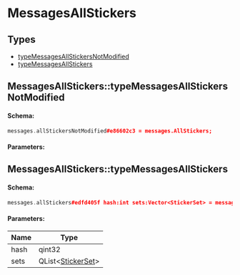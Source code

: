 # MessagesAllStickers

## Types

* [typeMessagesAllStickersNotModified](#messagesallstickerstypemessagesallstickersnotmodified)
* [typeMessagesAllStickers](#messagesallstickerstypemessagesallstickers)

## MessagesAllStickers::typeMessagesAllStickersNotModified

#### Schema:

```c++
messages.allStickersNotModified#e86602c3 = messages.AllStickers;
```

#### Parameters:


## MessagesAllStickers::typeMessagesAllStickers

#### Schema:

```c++
messages.allStickers#edfd405f hash:int sets:Vector<StickerSet> = messages.AllStickers;
```

#### Parameters:

|Name|Type|
|----|----|
|hash|qint32|
|sets|QList&lt;[StickerSet](stickerset.md)&gt;|

